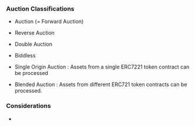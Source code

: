 ### Auction Classifications

* Auction (= Forward Auction)
* Reverse Auction
* Double Auction
* Biddless 


* Single Origin Auction : Assets from a single ERC7221 token contract can be processed
* Blended Auction : Assets from different ERC721 token contracts can be processed.




### Considerations

* 